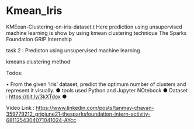 # Kmean_Iris
KMEean-Clustering-on-iris-dataset.t Here prediction using unsupervised machine learning is show by using kmean clustering technique
The Sparks Foundation GRIP Internship

task 2 : Predicton using unsupervised machine learning

kmeans clustering method

Todos:

• From the given ‘Iris’ dataset, predict the optimum number of clusters and represent it visually. ● tools used Python and Jupyter NOtebook ● Dataset : https://bit.ly/3kXTdox ● 

Video Link : https://www.linkedin.com/posts/tanmay-chavan-359779212_gripjune21-thesparksfoundation-intern-activity-6811254304071041024-AYcc
